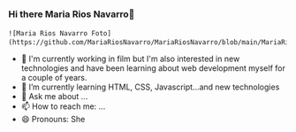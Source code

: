 ### Hi there Maria Rios Navarro👋



<!--
**MariaRiosNavarro/MariaRiosNavarro** is a ✨ _special_ ✨ repository because its `README.md` (this file) appears on your GitHub profile.-->

	![Maria Rios Navarro Foto](https://github.com/MariaRiosNavarro/MariaRiosNavarro/blob/main/MariaRiosNavarro.jpg)
  

- 🔭 I'm currently working in film but I'm also interested in new technologies and have been learning about web development myself for a couple of years.
- 🌱 I’m currently learning HTML, CSS, Javascript...and new technologies 
- 💬 Ask me about ...
- 📫 How to reach me: ...
- 😄 Pronouns: She
